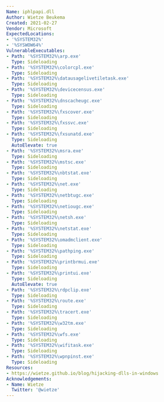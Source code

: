 ```yaml
---
Name: iphlpapi.dll
Author: Wietze Beukema
Created: 2021-02-27
Vendor: Microsoft
ExpectedLocations:
- '%SYSTEM32%'
- '%SYSWOW64%'
VulnerableExecutables:
- Path: '%SYSTEM32%\arp.exe'
  Type: Sideloading
- Path: '%SYSTEM32%\colorcpl.exe'
  Type: Sideloading
- Path: '%SYSTEM32%\datausagelivetiletask.exe'
  Type: Sideloading
- Path: '%SYSTEM32%\devicecensus.exe'
  Type: Sideloading
- Path: '%SYSTEM32%\dnscacheugc.exe'
  Type: Sideloading
- Path: '%SYSTEM32%\fxscover.exe'
  Type: Sideloading
- Path: '%SYSTEM32%\fxssvc.exe'
  Type: Sideloading
- Path: '%SYSTEM32%\fxsunatd.exe'
  Type: Sideloading
  AutoElevate: true
- Path: '%SYSTEM32%\msra.exe'
  Type: Sideloading
- Path: '%SYSTEM32%\mstsc.exe'
  Type: Sideloading
- Path: '%SYSTEM32%\nbtstat.exe'
  Type: Sideloading
- Path: '%SYSTEM32%\net.exe'
  Type: Sideloading
- Path: '%SYSTEM32%\netbtugc.exe'
  Type: Sideloading
- Path: '%SYSTEM32%\netiougc.exe'
  Type: Sideloading
- Path: '%SYSTEM32%\netsh.exe'
  Type: Sideloading
- Path: '%SYSTEM32%\netstat.exe'
  Type: Sideloading
- Path: '%SYSTEM32%\omadmclient.exe'
  Type: Sideloading
- Path: '%SYSTEM32%\pathping.exe'
  Type: Sideloading
- Path: '%SYSTEM32%\printbrmui.exe'
  Type: Sideloading
- Path: '%SYSTEM32%\printui.exe'
  Type: Sideloading
  AutoElevate: true
- Path: '%SYSTEM32%\rdpclip.exe'
  Type: Sideloading
- Path: '%SYSTEM32%\route.exe'
  Type: Sideloading
- Path: '%SYSTEM32%\tracert.exe'
  Type: Sideloading
- Path: '%SYSTEM32%\w32tm.exe'
  Type: Sideloading
- Path: '%SYSTEM32%\wfs.exe'
  Type: Sideloading
- Path: '%SYSTEM32%\wifitask.exe'
  Type: Sideloading
- Path: '%SYSTEM32%\wpnpinst.exe'
  Type: Sideloading
Resources:
- https://wietze.github.io/blog/hijacking-dlls-in-windows
Acknowledgements:
- Name: Wietze
  Twitter: '@wietze'
---
```

